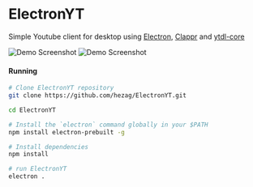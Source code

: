 # ElectronYT

Simple Youtube client for desktop using [Electron](https://github.com/atom/electron/),
 [Clappr](https://github.com/clappr/clappr/) and [ytdl-core](https://github.com/fent/node-ytdl-core)

![Demo Screenshot](http://i.imgur.com/S5GOJin.png)
![Demo Screenshot](http://i.imgur.com/4Enbyrm.png)

#### Running
```sh
# Clone ElectronYT repository
git clone https://github.com/hezag/ElectronYT.git

cd ElectronYT

# Install the `electron` command globally in your $PATH
npm install electron-prebuilt -g

# Install dependencies
npm install

# run ElectronYT
electron .
```
